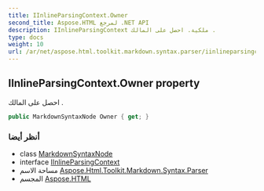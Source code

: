 ```yaml
---
title: IInlineParsingContext.Owner
second_title: Aspose.HTML لمرجع .NET API
description: IInlineParsingContext ملكية. احصل على المالك .
type: docs
weight: 10
url: /ar/net/aspose.html.toolkit.markdown.syntax.parser/iinlineparsingcontext/owner/
---
```

## IInlineParsingContext.Owner property

احصل على المالك .

```csharp
public MarkdownSyntaxNode Owner { get; }
```

### أنظر أيضا

* class [MarkdownSyntaxNode](../../../aspose.html.toolkit.markdown.syntax/markdownsyntaxnode/)
* interface [IInlineParsingContext](../)
* مساحة الاسم [Aspose.Html.Toolkit.Markdown.Syntax.Parser](../../iinlineparsingcontext/)
* المجسم [Aspose.HTML](../../../)



